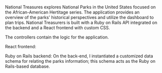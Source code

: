 National Treasures explores National Parks in the United States focused on the African-American Hertitage series. The application provides an overview of the parks' historical perspectives and utilize the dashboard to plan trips. National Treasurers is built with a Ruby on Rails API integrated on the backend and a React frontend with custom CSS.

The controllers contain the logic for the application.

React frontend:

Ruby on Rails backend:
On the back-end, I instantiated a customized data schema for relating the parks information; this schema acts as the Ruby on Rails-based database.